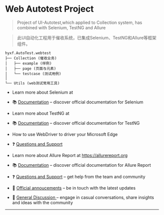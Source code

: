 # Web Autotest Project

> Project of UI-Autotest,which applied to Collection system, has combined with Selenium, TestNG and Allure

> 此UI自动化工程用于催收系统，已集成Selenium、TestNG和Allure等框架组件。

````text
hyxf.AutoTest.webtest
├── Collection (催收业务)
│   ├── example (样例)
│   ├── page (页面与元素)
│   └── testcase (测试用例)
│
└── Utils (web测试常用工具)
````

<!--<img src="https://allurereport.org/public/img/allure-report.svg" alt="Allure Report logo" style="float: right" />-->

- Learn more about Selenium at 
- 📚 [Documentation](https://www.selenium.dev/zh-cn/documentation/) – discover official documentation for Selenium

- Learn more about TestNG at
- 📚 [Documentation](https://testng.org/) – discover official documentation for TestNG

- How to use WebDriver to driver your Microsoft Edge
- ❓ [Questions and Support](https://learn.microsoft.com/zh-cn/microsoft-edge/webdriver-chromium/?tabs=c-sharp&form=MA13L2)

- Learn more about Allure Report at https://allurereport.org
- 📚 [Documentation](https://allurereport.org/docs/) – discover official documentation for Allure Report
- ❓ [Questions and Support](https://github.com/orgs/allure-framework/discussions/categories/questions-support) – get help from the team and community
- 📢 [Official annoucements](https://github.com/orgs/allure-framework/discussions/categories/announcements) – be in touch with the latest updates
- 💬 [General Discussion ](https://github.com/orgs/allure-framework/discussions/categories/general-discussion) – engage in casual conversations, share insights and ideas with the community

---